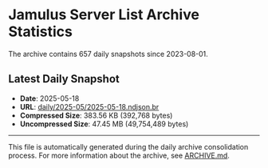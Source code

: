 # Jamulus Server List Archive Statistics

The archive contains 657 daily snapshots since 2023-08-01.

## Latest Daily Snapshot

- **Date**: 2025-05-18
- **URL**: [daily/2025-05/2025-05-18.ndjson.br](https://jamulus-archive.ap-south-1.linodeobjects.com/main/daily/2025-05/2025-05-18.ndjson.br)
- **Compressed Size**: 383.56 KB (392,768 bytes)
- **Uncompressed Size**: 47.45 MB (49,754,489 bytes)

---

This file is automatically generated during the daily archive consolidation process.
For more information about the archive, see [ARCHIVE.md](ARCHIVE.md).
